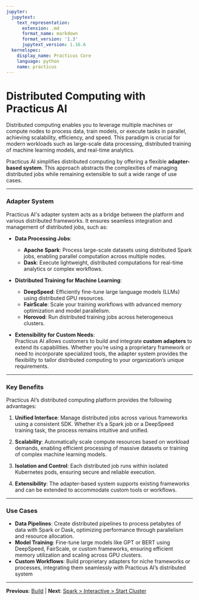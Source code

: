 ```yaml
---
jupyter:
  jupytext:
    text_representation:
      extension: .md
      format_name: markdown
      format_version: '1.3'
      jupytext_version: 1.16.6
  kernelspec:
    display_name: Practicus Core
    language: python
    name: practicus
---
```


# Distributed Computing with Practicus AI

Distributed computing enables you to leverage multiple machines or compute nodes to process data, train models, or execute tasks in parallel, achieving scalability, efficiency, and speed. This paradigm is crucial for modern workloads such as large-scale data processing, distributed training of machine learning models, and real-time analytics.

Practicus AI simplifies distributed computing by offering a flexible **adapter-based system**. This approach abstracts the complexities of managing distributed jobs while remaining extensible to suit a wide range of use cases.

---

### Adapter System

Practicus AI's adapter system acts as a bridge between the platform and various distributed frameworks. It ensures seamless integration and management of distributed jobs, such as:

- **Data Processing Jobs**:  
  - **Apache Spark**: Process large-scale datasets using distributed Spark jobs, enabling parallel computation across multiple nodes.  
  - **Dask**: Execute lightweight, distributed computations for real-time analytics or complex workflows.  

- **Distributed Training for Machine Learning**:  
  - **DeepSpeed**: Efficiently fine-tune large language models (LLMs) using distributed GPU resources.  
  - **FairScale**: Scale your training workflows with advanced memory optimization and model parallelism.  
  - **Horovod**: Run distributed training jobs across heterogeneous clusters.  

- **Extensibility for Custom Needs**:  
  Practicus AI allows customers to build and integrate **custom adapters** to extend its capabilities. Whether you’re using a proprietary framework or need to incorporate specialized tools, the adapter system provides the flexibility to tailor distributed computing to your organization’s unique requirements.

---

### Key Benefits

Practicus AI’s distributed computing platform provides the following advantages:

1. **Unified Interface**: Manage distributed jobs across various frameworks using a consistent SDK. Whether it’s a Spark job or a DeepSpeed training task, the process remains intuitive and unified.
   
2. **Scalability**: Automatically scale compute resources based on workload demands, enabling efficient processing of massive datasets or training of complex machine learning models.

3. **Isolation and Control**: Each distributed job runs within isolated Kubernetes pods, ensuring secure and reliable execution.

4. **Extensibility**: The adapter-based system supports existing frameworks and can be extended to accommodate custom tools or workflows.

---

### Use Cases

- **Data Pipelines**: Create distributed pipelines to process petabytes of data with Spark or Dask, optimizing performance through parallelism and resource allocation.
- **Model Training**: Fine-tune large models like GPT or BERT using DeepSpeed, FairScale, or custom frameworks, ensuring efficient memory utilization and scaling across GPU clusters.
- **Custom Workflows**: Build proprietary adapters for niche frameworks or processes, integrating them seamlessly with Practicus AI’s distributed system


---

**Previous**: [Build](../generative-ai/service-orchestration/build.md) | **Next**: [Spark > Interactive > Start Cluster](spark/interactive/start-cluster.md)
